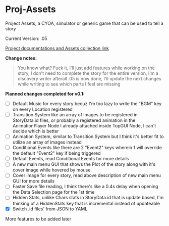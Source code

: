 # Proj-Assets 
Project Assets, a CYOA, simulator or generic game that can be used to tell a story

Current Version: .05

[Project documentations and Assets collection link](https://drive.google.com/drive/folders/1svMfYqJbfHz7dFtQRj-TgUTQsn_5sggx)

**Change notes:** 
>You know what? Fuck it, I'll just add features while working on the story, I don't need to complete the story for the entire version, I'm a discovery writer afterall
>.05 is now done, I'll update the next changes while writing to see which parts I feel are missing

**Planned changes completed  for v0.1:**
- [ ] Default Music for every story becuz I'm too lazy to write the "BGM" key on every Location registered
- [ ] Transition System like an array of images to be registered in StoryData.id files, or probably a registered animation in the AnimationPlayer Node I already attached inside TopGUI Node, I can't decide which is better
- [ ] Animation System, similar to Transition System but I think it's better fit to utilize an array of images instead
- [ ] Conditional Events like there are 2 "Event2" keys wherein 1 will override the default "Event2" key if being triggered
- [ ] Default Events, read Conditional Events for more details
- [ ] A new main menu GUI that shows the Plot of the story along with it's cover image while hovered by mouse
- [ ] Cover image for every story, read above description of new main menu GUI for more details
- [ ] Faster Save file reading, I think there's like a 0.4s delay when opening the Data Selection page for the 1st time
- [ ] Hidden Stats, unlike Chars stats in StoryData.id that is update based, I'm thinking of a HiddenStats key that is incremental instead of updateable
- [x] Switch .id files' from JSON to YAML

More features to be added later

